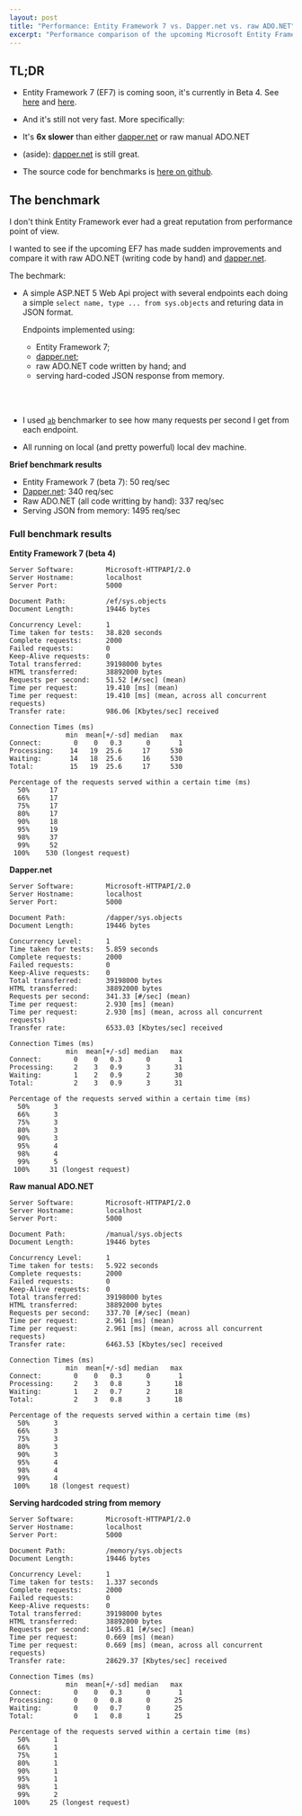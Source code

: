 ```yaml
---
layout: post
title: "Performance: Entity Framework 7 vs. Dapper.net vs. raw ADO.NET"
excerpt: "Performance comparison of the upcoming Microsoft Entity Framework 7 (beta 4) against dapper.net and manual ADO.NET in ASP.NET 5."
---
```


## TL;DR

- 	Entity Framework 7 (EF7) is coming soon, it's currently in Beta 4. See 
	[here](https://github.com/aspnet/EntityFramework/wiki/What-is-EF7-all-about) 
	and 
	[here](http://blogs.msdn.com/b/adonet/archive/2014/11/12/visual-studio-2015-preview-and-entity-framework.aspx).

- 	And it's still not very fast. More specifically:

- 	It's **6x slower** than either [dapper.net] or raw manual ADO.NET

-	(aside): [dapper.net] is still great.

-	The source code for benchmarks is [here on github][project].



## The benchmark

I don't think Entity Framework ever had a great reputation from performance point of view.

I wanted to see if the upcoming EF7 has made sudden improvements and compare it with raw 
ADO.NET (writing code by hand) and [dapper.net].

The bechmark:

- 	A simple ASP.NET 5 Web Api project with several endpoints each doing a simple
	`select name, type ... from sys.objects` and returing data in JSON format. 

	Endpoints implemented using:

	- 	Entity Framework 7; 
	- 	[dapper.net];
	- 	raw ADO.NET code written by hand; and
	- 	serving hard-coded JSON response from memory.
<br/>
<br/>


-	I used [`ab`][ab] benchmarker to see how many requests per second I get from each endpoint.

- 	All running on local (and pretty powerful) local dev machine.


**Brief benchmark results**

- 	Entity Framework 7 (beta 7): 50 req/sec
-	[Dapper.net][dapper.net]: 340 req/sec
-	Raw ADO.NET (all code writting by hand): 337 req/sec
- 	Serving JSON from memory: 1495 req/sec



### Full benchmark results


**Entity Framework 7 (beta 4)**

	Server Software:        Microsoft-HTTPAPI/2.0
	Server Hostname:        localhost
	Server Port:            5000

	Document Path:          /ef/sys.objects
	Document Length:        19446 bytes

	Concurrency Level:      1
	Time taken for tests:   38.820 seconds
	Complete requests:      2000
	Failed requests:        0
	Keep-Alive requests:    0
	Total transferred:      39198000 bytes
	HTML transferred:       38892000 bytes
	Requests per second:    51.52 [#/sec] (mean)
	Time per request:       19.410 [ms] (mean)
	Time per request:       19.410 [ms] (mean, across all concurrent requests)
	Transfer rate:          986.06 [Kbytes/sec] received

	Connection Times (ms)
	              min  mean[+/-sd] median   max
	Connect:        0    0   0.3      0       1
	Processing:    14   19  25.6     17     530
	Waiting:       14   18  25.6     16     530
	Total:         15   19  25.6     17     530

	Percentage of the requests served within a certain time (ms)
	  50%     17
	  66%     17
	  75%     17
	  80%     17
	  90%     18
	  95%     19
	  98%     37
	  99%     52
	 100%    530 (longest request)



**Dapper.net**


	Server Software:        Microsoft-HTTPAPI/2.0
	Server Hostname:        localhost
	Server Port:            5000

	Document Path:          /dapper/sys.objects
	Document Length:        19446 bytes

	Concurrency Level:      1
	Time taken for tests:   5.859 seconds
	Complete requests:      2000
	Failed requests:        0
	Keep-Alive requests:    0
	Total transferred:      39198000 bytes
	HTML transferred:       38892000 bytes
	Requests per second:    341.33 [#/sec] (mean)
	Time per request:       2.930 [ms] (mean)
	Time per request:       2.930 [ms] (mean, across all concurrent requests)
	Transfer rate:          6533.03 [Kbytes/sec] received

	Connection Times (ms)
	              min  mean[+/-sd] median   max
	Connect:        0    0   0.3      0       1
	Processing:     2    3   0.9      3      31
	Waiting:        1    2   0.9      2      30
	Total:          2    3   0.9      3      31

	Percentage of the requests served within a certain time (ms)
	  50%      3
	  66%      3
	  75%      3
	  80%      3
	  90%      3
	  95%      4
	  98%      4
	  99%      5
	 100%     31 (longest request)


**Raw manual ADO.NET**

	Server Software:        Microsoft-HTTPAPI/2.0
	Server Hostname:        localhost
	Server Port:            5000

	Document Path:          /manual/sys.objects
	Document Length:        19446 bytes

	Concurrency Level:      1
	Time taken for tests:   5.922 seconds
	Complete requests:      2000
	Failed requests:        0
	Keep-Alive requests:    0
	Total transferred:      39198000 bytes
	HTML transferred:       38892000 bytes
	Requests per second:    337.70 [#/sec] (mean)
	Time per request:       2.961 [ms] (mean)
	Time per request:       2.961 [ms] (mean, across all concurrent requests)
	Transfer rate:          6463.53 [Kbytes/sec] received

	Connection Times (ms)
	              min  mean[+/-sd] median   max
	Connect:        0    0   0.3      0       1
	Processing:     2    3   0.8      3      18
	Waiting:        1    2   0.7      2      18
	Total:          2    3   0.8      3      18

	Percentage of the requests served within a certain time (ms)
	  50%      3
	  66%      3
	  75%      3
	  80%      3
	  90%      3
	  95%      4
	  98%      4
	  99%      4
	 100%     18 (longest request)



**Serving hardcoded string from memory**

	Server Software:        Microsoft-HTTPAPI/2.0
	Server Hostname:        localhost
	Server Port:            5000

	Document Path:          /memory/sys.objects
	Document Length:        19446 bytes

	Concurrency Level:      1
	Time taken for tests:   1.337 seconds
	Complete requests:      2000
	Failed requests:        0
	Keep-Alive requests:    0
	Total transferred:      39198000 bytes
	HTML transferred:       38892000 bytes
	Requests per second:    1495.81 [#/sec] (mean)
	Time per request:       0.669 [ms] (mean)
	Time per request:       0.669 [ms] (mean, across all concurrent requests)
	Transfer rate:          28629.37 [Kbytes/sec] received

	Connection Times (ms)
	              min  mean[+/-sd] median   max
	Connect:        0    0   0.3      0       1
	Processing:     0    0   0.8      0      25
	Waiting:        0    0   0.7      0      25
	Total:          0    1   0.8      1      25

	Percentage of the requests served within a certain time (ms)
	  50%      1
	  66%      1
	  75%      1
	  80%      1
	  90%      1
	  95%      1
	  98%      1
	  99%      2
	 100%     25 (longest request)



[dapper.net]: https://github.com/StackExchange/dapper-dot-net "dapper.net github project"
[ab]: http://en.wikipedia.org/wiki/ApacheBench "Wikipedia - ApacheBench tool"
[project]: https://github.com/ppanyukov/EntityFrameworkBenchmarks "Source code for benchmarks"